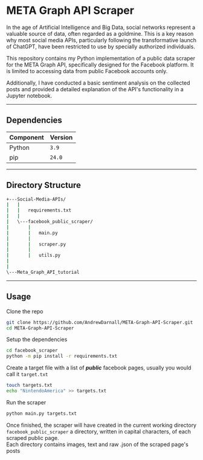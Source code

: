 # META Graph API Scraper

In the age of Artificial Intelligence and Big Data, social networks represent a valuable source of data, often regarded as a goldmine. This is a key reason why most social media APIs, particularly following the transformative launch of ChatGPT, have been restricted to use by specially authorized individuals.

This repository contains my Python implementation of a public data scraper for the META Graph API, specifically designed for the Facebook platform. It is limited to accessing data from public Facebook accounts only.

Additionally, I have conducted a basic sentiment analysis on the collected posts and provided a detailed explanation of the API's functionality in a Jupyter notebook.

------

## Dependencies

| Component | Version |
------------|----------
| Python    | `3.9`   |
| pip       | `24.0`  |

------

## Directory Structure

```bash
+---Social-Media-APIs/
|   |
|   |   requirements.txt
|   |
|   \---facebook_public_scraper/
|       |
|       |   main.py
|       |
|       |   scraper.py
|       |
|       |   utils.py
|
|
\---Meta_Graph_API_tutorial
```

------

## Usage

Clone the repo

```bash
git clone https://github.com/AndrewDarnall/META-Graph-API-Scraper.git
cd META-Graph-API-Scraper
```

Setup the dependencies

```bash
cd facebook_scraper
python -m pip install -r requirements.txt
```

Create a target file with a list of <i><b>public</b></i> facebook pages, usually you would call it `target.txt`

```bash
touch targets.txt
echo "NintendoAmerica" >> targets.txt
```

Run the scraper

```bash
python main.py targets.txt
```

Once finished, the scraper will have created in the current working directory `facebook_public_scraper` a directory, written in 
capital characters, of each scraped public page. <br>
Each directory contains images, text and raw .json of the scraped page's posts